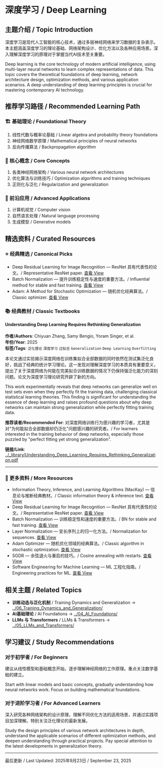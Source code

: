 # 深度学习 / Deep Learning

## 主题介绍 / Topic Introduction

深度学习是现代人工智能的核心技术，通过多层神经网络来学习数据的复杂表示。本主题涵盖深度学习的理论基础、网络架构设计、优化方法以及各种应用场景。深入理解深度学习的原理对于掌握当代AI技术至关重要。

Deep learning is the core technology of modern artificial intelligence, using multi-layer neural networks to learn complex representations of data. This topic covers the theoretical foundations of deep learning, network architecture design, optimization methods, and various application scenarios. A deep understanding of deep learning principles is crucial for mastering contemporary AI technology.

## 推荐学习路径 / Recommended Learning Path

### 🏗️ 基础理论 / Foundational Theory

1. 线性代数与概率论基础 / Linear algebra and probability theory foundations
2. 神经网络数学原理 / Mathematical principles of neural networks
3. 反向传播算法 / Backpropagation algorithm

### 🧠 核心概念 / Core Concepts

1. 各类神经网络架构 / Various neural network architectures
2. 优化算法与训练技巧 / Optimization algorithms and training techniques
3. 正则化与泛化 / Regularization and generalization

### 🚀 前沿应用 / Advanced Applications

1. 计算机视觉 / Computer vision
2. 自然语言处理 / Natural language processing
3. 生成模型 / Generative models

## 精选资料 / Curated Resources

### ⭐ 经典精选 / Canonical Picks

- Deep Residual Learning for Image Recognition — ResNet 具有代表性的论文。/ Representative ResNet paper. [查看 View](../_library/Deep_Residual_Learning_for_Image_Recognition.pdf)
- Batch Normalization — 提升训练稳定性与速度的重要方法。/ Influential method for stable and fast training. [查看 View](../_library/Batch_Normalization_Accelerating_Deep_Network_Training_by_Reducing_Internal_Covariate_Shift.pdf)
- Adam: A Method for Stochastic Optimization — 随机优化经典算法。/ Classic optimizer. [查看 View](../_library/Adam_A_Method_for_Stochastic_Optimization.pdf)

### 📚 经典教材 / Classic Textbooks

 
#### Understanding Deep Learning Requires Rethinking Generalization

**作者/Authors**: Chiyuan Zhang, Samy Bengio, Yoram Singer, et al.  
**年份/Year**: 2025  
**标签/Tags**: `泛化理论` `深度学习` `过拟合` `Generalization` `Deep Learning` `Overfitting`

本论文通过实验揭示深度网络在训练集拟合全部数据的同时依然在测试集泛化良好，挑战了经典的统计学习理论。这一发现对理解深度学习的本质具有重要意义，提出了关于深度网络为何能在完美拟合训练数据的情况下仍保持强泛化能力的深刻问题。论文为深度学习理论研究开辟了新的方向。

This work experimentally reveals that deep networks can generalize well on test sets even when they perfectly fit the training data, challenging classical statistical learning theories. This finding is significant for understanding the essence of deep learning and raises profound questions about why deep networks can maintain strong generalization while perfectly fitting training data.

**推荐读者/Recommended For**: 对深度网络训练行为感兴趣的学习者，尤其是对"为何能拟合全部数据却仍泛化"问题感兴趣的研究者。/ For learners interested in the training behavior of deep networks, especially those puzzled by "perfect fitting yet strong generalization".

**链接/Link**: [../_library/Understanding_Deep_Learning_Requires_Rethinking_Generalization.pdf](../_library/Understanding_Deep_Learning_Requires_Rethinking_Generalization.pdf)

---

### 📄 更多资料 / More Resources

- Information Theory, Inference, and Learning Algorithms (MacKay) — 信息论与推断经典教材。/ Classic information theory & inference text. [查看 View](../_library/Information_Theory_Inference_And_Learning_Algorithms.pdf)
- Deep Residual Learning for Image Recognition — ResNet 具有代表性的论文。/ Representative ResNet paper. [查看 View](../_library/Deep_Residual_Learning_for_Image_Recognition.pdf)
- Batch Normalization — 训练稳定性和速度的重要方法。/ BN for stable and fast training. [查看 View](../_library/Batch_Normalization_Accelerating_Deep_Network_Training_by_Reducing_Internal_Covariate_Shift.pdf)
- Layer Normalization — 变长序列上的归一化方法。/ Normalization for sequences. [查看 View](../_library/Layer_Normalization.pdf)
- Adam Optimizer — 随机优化领域的经典算法。/ Classic algorithm in stochastic optimization. [查看 View](../_library/Adam_A_Method_for_Stochastic_Optimization.pdf)
- SGDR — 余弦退火与重启的技巧。/ Cosine annealing with restarts. [查看 View](../_library/SGDR_Stochastic_Gradient_Descent_with_Warm_Restarts.pdf)
- Software Engineering for Machine Learning — ML 工程化指南。/ Engineering practices for ML. [查看 View](../_library/Software_Engineering_for_Machine_Learning.pdf)



## 相关主题 / Related Topics

- **训练动态与泛化机制** / Training Dynamics and Generalization → [../06_Training_Dynamics_and_Generalization/](../06_Training_Dynamics_and_Generalization/)
- **AI基础理论** / AI Foundations → [../04_AI_Foundations/](../04_AI_Foundations/)
- **LLMs 与 Transformers** / LLMs & Transformers → [../05_LLMs_and_Transformers/](../05_LLMs_and_Transformers/)

## 学习建议 / Study Recommendations

### 对于初学者 / For Beginners

建议从线性模型和基础概念开始，逐步理解神经网络的工作原理。重点关注数学基础的建立。

Start with linear models and basic concepts, gradually understanding how neural networks work. Focus on building mathematical foundations.

### 对于进阶学习者 / For Advanced Learners

深入研究各种网络架构的设计原理，理解不同优化方法的适用场景，并通过实践项目加深理解。特别关注泛化理论的最新发展。

Study the design principles of various network architectures in depth, understand the applicable scenarios of different optimization methods, and deepen understanding through practical projects. Pay special attention to the latest developments in generalization theory.

---

最后更新 / Last Updated: 2025年9月23日 / September 23, 2025
